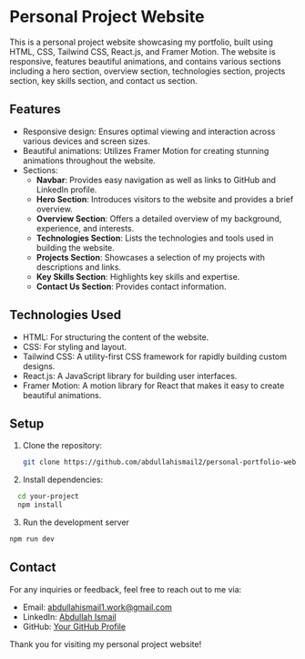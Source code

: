 # Personal Project Website

This is a personal project website showcasing my portfolio, built using HTML, CSS, Tailwind CSS, React.js, and Framer Motion. The website is responsive, features beautiful animations, and contains various sections including a hero section, overview section, technologies section, projects section, key skills section, and contact us section.

## Features

- Responsive design: Ensures optimal viewing and interaction across various devices and screen sizes.
- Beautiful animations: Utilizes Framer Motion for creating stunning animations throughout the website.
- Sections:
  - **Navbar**: Provides easy navigation as well as links to GitHub and LinkedIn profile.
  - **Hero Section**: Introduces visitors to the website and provides a brief overview.
  - **Overview Section**: Offers a detailed overview of my background, experience, and interests.
  - **Technologies Section**: Lists the technologies and tools used in building the website.
  - **Projects Section**: Showcases a selection of my projects with descriptions and links.
  - **Key Skills Section**: Highlights key skills and expertise.
  - **Contact Us Section**: Provides contact information.

## Technologies Used

- HTML: For structuring the content of the website.
- CSS: For styling and layout.
- Tailwind CSS: A utility-first CSS framework for rapidly building custom designs.
- React.js: A JavaScript library for building user interfaces.
- Framer Motion: A motion library for React that makes it easy to create beautiful animations.

## Setup

1. Clone the repository:

   ```bash
   git clone https://github.com/abdullahismail2/personal-portfolio-website
   ```

2. Install dependencies:

  ```bash
    cd your-project
    npm install
  ```

3. Run the development server

  ```bash
  npm run dev
  ```

## Contact

For any inquiries or feedback, feel free to reach out to me via:

- Email: [abdullahismail1.work@gmail.com](mailto:your.email@example.com)
- LinkedIn: [Abdullah Ismail ](https://www.linkedin.com/in/abdullahismail-profile)
- GitHub: [Your GitHub Profile](https://github.com/abdullahismail2)

Thank you for visiting my personal project website!
